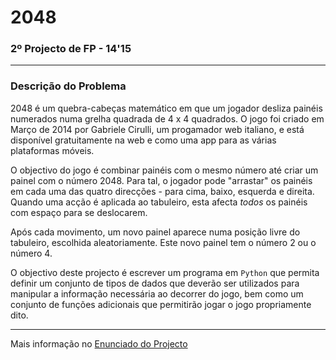# 2048
### 2º Projecto de FP - 14'15

---

### Descrição do Problema

2048 é um quebra-cabeças matemático em que um jogador desliza painéis 
numerados numa grelha quadrada de 4 x 4 quadrados. O jogo foi criado em Março 
de 2014 por Gabriele Cirulli, um progamador web italiano, e está disponível 
gratuitamente na web e como uma app para as várias plataformas móveis.

O objectivo do jogo é combinar painéis com o mesmo número até criar um painel 
com o número 2048. Para tal, o jogador pode "arrastar" os painéis em cada uma 
das quatro direcções - para cima, baixo, esquerda e direita. Quando uma acção 
é aplicada ao tabuleiro, esta afecta *todos* os painéis com espaço para se 
deslocarem.

Após cada movimento, um novo painel aparece numa posição livre do tabuleiro, 
escolhida aleatoriamente. Este novo painel tem o número 2 ou o número 4.

O objectivo deste projecto é escrever um programa em `Python` que permita 
definir um conjunto de tipos de dados que deverão ser utilizados para 
manipular a informação necessária ao decorrer do jogo, bem como um conjunto 
de funções adicionais que permitirão jogar o jogo propriamente dito.

---

Mais informação no [Enunciado do Projecto][1]

[1]: Enunciado_FP1415-02.pdf "2º Projecto de FP - 2014'15"
